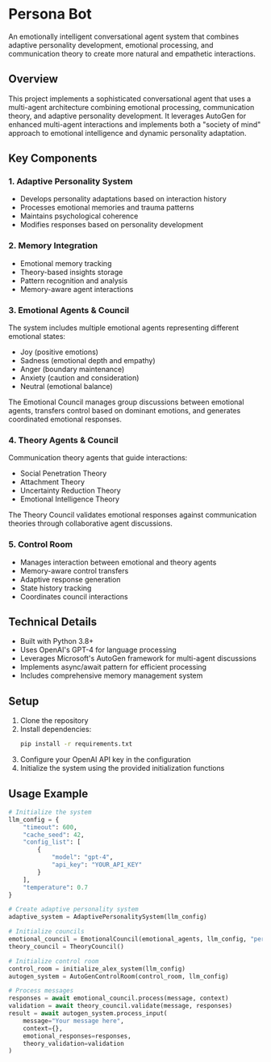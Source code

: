 # Persona Bot

An emotionally intelligent conversational agent system that combines adaptive personality development, emotional processing, and communication theory to create more natural and empathetic interactions.

## Overview

This project implements a sophisticated conversational agent that uses a multi-agent architecture combining emotional processing, communication theory, and adaptive personality development. It leverages AutoGen for enhanced multi-agent interactions and implements both a "society of mind" approach to emotional intelligence and dynamic personality adaptation.

## Key Components

### 1. Adaptive Personality System
- Develops personality adaptations based on interaction history
- Processes emotional memories and trauma patterns
- Maintains psychological coherence
- Modifies responses based on personality development

### 2. Memory Integration
- Emotional memory tracking
- Theory-based insights storage
- Pattern recognition and analysis
- Memory-aware agent interactions

### 3. Emotional Agents & Council
The system includes multiple emotional agents representing different emotional states:
- Joy (positive emotions)
- Sadness (emotional depth and empathy)
- Anger (boundary maintenance)
- Anxiety (caution and consideration)
- Neutral (emotional balance)

The Emotional Council manages group discussions between emotional agents, transfers control based on dominant emotions, and generates coordinated emotional responses.

### 4. Theory Agents & Council
Communication theory agents that guide interactions:
- Social Penetration Theory
- Attachment Theory
- Uncertainty Reduction Theory
- Emotional Intelligence Theory

The Theory Council validates emotional responses against communication theories through collaborative agent discussions.

### 5. Control Room
- Manages interaction between emotional and theory agents
- Memory-aware control transfers
- Adaptive response generation
- State history tracking
- Coordinates council interactions

## Technical Details

- Built with Python 3.8+
- Uses OpenAI's GPT-4 for language processing
- Leverages Microsoft's AutoGen framework for multi-agent discussions
- Implements async/await pattern for efficient processing
- Includes comprehensive memory management system

## Setup

1. Clone the repository
2. Install dependencies:
   ```bash
   pip install -r requirements.txt
   ```
3. Configure your OpenAI API key in the configuration
4. Initialize the system using the provided initialization functions

## Usage Example
```python
# Initialize the system
llm_config = {
    "timeout": 600,
    "cache_seed": 42,
    "config_list": [
        {
            "model": "gpt-4",
            "api_key": "YOUR_API_KEY"
        }
    ],
    "temperature": 0.7
}

# Create adaptive personality system
adaptive_system = AdaptivePersonalitySystem(llm_config)

# Initialize councils
emotional_council = EmotionalCouncil(emotional_agents, llm_config, "persona")
theory_council = TheoryCouncil()

# Initialize control room
control_room = initialize_alex_system(llm_config)
autogen_system = AutoGenControlRoom(control_room, llm_config)

# Process messages
responses = await emotional_council.process(message, context)
validation = await theory_council.validate(message, responses)
result = await autogen_system.process_input(
    message="Your message here",
    context={},
    emotional_responses=responses,
    theory_validation=validation
)
```